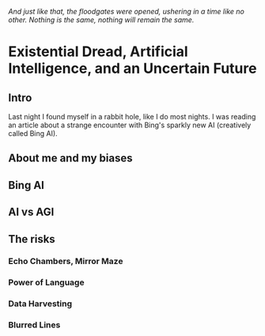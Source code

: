 *And just like that, the floodgates were opened, ushering in a time     like no other. Nothing is the same, nothing will remain the same.*

# Existential Dread, Artificial Intelligence, and an Uncertain Future

## Intro
Last night I found myself in a rabbit hole, like I do most nights. I was reading an article about a strange encounter with Bing's sparkly new AI (creatively called Bing AI). 


## About me and my biases
## Bing AI 
## AI vs AGI 
## The risks
### Echo Chambers, Mirror Maze
### Power of Language
### Data Harvesting
### Blurred Lines
